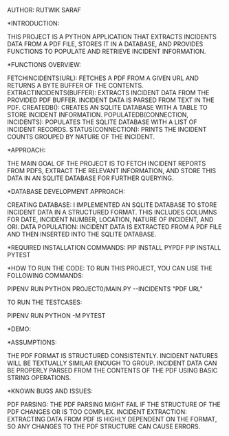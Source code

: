AUTHOR: RUTWIK SARAF

*INTRODUCTION:

THIS PROJECT IS A PYTHON APPLICATION THAT EXTRACTS INCIDENTS DATA FROM A PDF FILE, STORES IT IN A DATABASE, AND PROVIDES FUNCTIONS TO POPULATE AND RETRIEVE INCIDENT INFORMATION.


*FUNCTIONS OVERVIEW:

FETCHINCIDENTS(URL): FETCHES A PDF FROM A GIVEN URL AND RETURNS A BYTE BUFFER OF THE CONTENTS.
EXTRACTINCIDENTS(BUFFER): EXTRACTS INCIDENT DATA FROM THE PROVIDED PDF BUFFER. INCIDENT DATA IS PARSED FROM TEXT IN THE PDF.
CREATEDB(): CREATES AN SQLITE DATABASE WITH A TABLE TO STORE INCIDENT INFORMATION.
POPULATEDB(CONNECTION, INCIDENTS): POPULATES THE SQLITE DATABASE WITH A LIST OF INCIDENT RECORDS.
STATUS(CONNECTION): PRINTS THE INCIDENT COUNTS GROUPED BY NATURE OF THE INCIDENT.


*APPROACH:

THE MAIN GOAL OF THE PROJECT IS TO FETCH INCIDENT REPORTS FROM PDFS, EXTRACT THE RELEVANT INFORMATION, AND STORE THIS DATA IN AN SQLITE DATABASE FOR FURTHER QUERYING.

*DATABASE DEVELOPMENT APPROACH:

CREATING DATABASE: I IMPLEMENTED AN SQLITE DATABASE TO STORE INCIDENT DATA IN A STRUCTURED FORMAT. THIS INCLUDES COLUMNS FOR DATE, INCIDENT NUMBER, LOCATION, NATURE OF INCIDENT, AND ORI.
DATA POPULATION: INCIDENT DATA IS EXTRACTED FROM A PDF FILE AND THEN INSERTED INTO THE SQLITE DATABASE.

*REQUIRED INSTALLATION COMMANDS:
PIP INSTALL PYPDF
PIP INSTALL PYTEST


*HOW TO RUN THE CODE:
TO RUN THIS PROJECT, YOU CAN USE THE FOLLOWING COMMANDS:

PIPENV RUN PYTHON PROJECT0/MAIN.PY --INCIDENTS "PDF URL"

TO RUN THE TESTCASES:

PIPENV RUN PYTHON -M PYTEST

*DEMO:



*ASSUMPTIONS:

THE PDF FORMAT IS STRUCTURED CONSISTENTLY.
INCIDENT NATURES WILL BE TEXTUALLY SIMILAR ENOUGH TO GROUP.
INCIDENT DATA CAN BE PROPERLY PARSED FROM THE CONTENTS OF THE PDF USING BASIC STRING OPERATIONS.

*KNOWN BUGS AND ISSUES:

PDF PARSING: THE PDF PARSING MIGHT FAIL IF THE STRUCTURE OF THE PDF CHANGES OR IS TOO COMPLEX.
INCIDENT EXTRACTION: EXTRACTING DATA FROM PDF IS HIGHLY DEPENDENT ON THE FORMAT, SO ANY CHANGES TO THE PDF STRUCTURE CAN CAUSE ERRORS.
